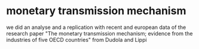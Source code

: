 # monetary transmission mechanism
we did an analyse and a replication with recent and european data of the research paper "The monetary transmission mechanism; evidence from the industries of five OECD countries" from Dudola and Lippi

